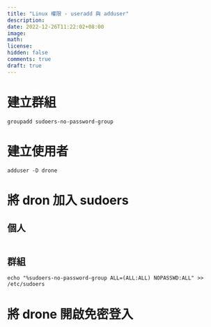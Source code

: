 ```yaml
---
title: "Linux 權限 - useradd 與 adduser"
description: 
date: 2022-12-26T11:22:02+08:00
image: 
math: 
license: 
hidden: false
comments: true
draft: true
---
```


# 建立群組

```
groupadd sudoers-no-password-group
```

# 建立使用者

```
adduser -D drone
```

# 將 dron 加入 sudoers

## 個人

```
```

## 群組

```
echo "%sudoers-no-password-group ALL=(ALL:ALL) NOPASSWD:ALL" >> /etc/sudoers
```

# 將 drone 開啟免密登入
